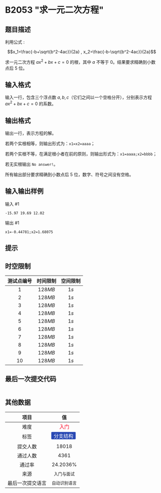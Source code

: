# B2053 "求一元二次方程"
## 题目描述

利用公式 :

$$x_1=\frac{-b+\sqrt{b^2-4ac}}{2a} , x_2=\frac{-b-\sqrt{b^2-4ac}}{2a}$$

求一元二次方程 $ax^2+bx+c=0$ 的根，其中 $a$ 不等于 $0$。结果要求精确到小数点后 $5$ 位。

## 输入格式

输入一行，包含三个浮点数 $a,b,c$（它们之间以一个空格分开），分别表示方程 $ax^2+bx+c=0$ 的系数。

## 输出格式

输出一行，表示方程的解。

若两个实根相等，则输出形式为：`x1=x2=aaaa`；

若两个实根不等，在满足根小者在前的原则，则输出形式为：`x1=aaaa;x2=bbbb`；

若无实根输出 `No answer!`。

所有输出部分要求精确到小数点后 $5$ 位，数字、符号之间没有空格。

## 输入输出样例

输入 #1
```
-15.97 19.69 12.02
```
输出 #1
```
x1=-0.44781;x2=1.68075
```

## 提示



## 时空限制
|测试点编号|时间限制|空间限制|
|:---:|:---:|:---:|
|$1$|$128MB$|$1s$|
|$2$|$128MB$|$1s$|
|$3$|$128MB$|$1s$|
|$4$|$128MB$|$1s$|
|$5$|$128MB$|$1s$|
|$6$|$128MB$|$1s$|
|$7$|$128MB$|$1s$|
|$8$|$128MB$|$1s$|
|$9$|$128MB$|$1s$|
|$10$|$128MB$|$1s$|

## 最后一次提交代码

```

```

## 其他数据

|项目|值|
|:---:|:---:|
|难度|<span style="font-weight: bold; color: #fe4c61">入门</span>|
|标签|<span style="display: inline-block; margin-right: 5px; margin-bottom: 5px; border-radius: 2px; color: white; padding: 0px 8px; background-color: #2949b4; ">分支结构</span>|
|提交人数|$18018$|
|通过人数|$4361$|
|通过率|$24.2036\%$|
|来源|`入门与面试`|
|最后一次提交语言|`自动识别语言`|

